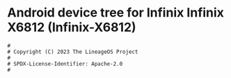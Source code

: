 # Android device tree for Infinix Infinix X6812 (Infinix-X6812)

```
#
# Copyright (C) 2023 The LineageOS Project
#
# SPDX-License-Identifier: Apache-2.0
#
```

